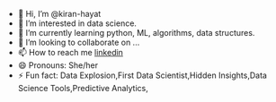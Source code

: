 - 👋 Hi, I’m @kiran-hayat
- 👀 I’m interested in data science.
- 🌱 I’m currently learning python, ML, algorithms, data structures.
- 💞️ I’m looking to collaborate on ...
- 📫 How to reach me [linkedin]([url](https://www.linkedin.com/in/kiran-hayat-859ab32a0/))
- 😄 Pronouns: She/her
- ⚡ Fun fact: Data Explosion,First Data Scientist,Hidden Insights,Data Science Tools,Predictive Analytics,

<!---
kiran-hayat/kiran-hayat is a ✨ special ✨ repository because its `README.md` (this file) appears on your GitHub profile.
You can click the Preview link to take a look at your changes.
--->
